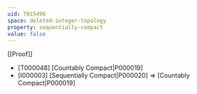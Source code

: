 ```yaml
---
uid: T015496
space: deleted-integer-topology
property: sequentially-compact
value: false
---
```

[[Proof]]

* [T000048] [Countably Compact|P000019]
* [I000003] [Sequentially Compact|P000020] => [Countably Compact|P000019]

